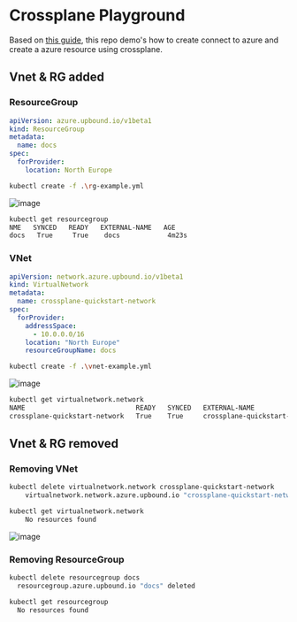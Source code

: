 # Crossplane Playground

Based on [this guide](https://docs.crossplane.io/latest/getting-started/provider-azure/), this repo demo's how to create connect to azure and create a azure resource using crossplane.

## Vnet & RG added

### ResourceGroup

```yaml
apiVersion: azure.upbound.io/v1beta1
kind: ResourceGroup
metadata:
  name: docs
spec:
  forProvider:
    location: North Europe
```

```bash
kubectl create -f .\rg-example.yml
```


![image](https://github.com/jeesondk/crossplane-demo/assets/39995834/45f16efa-bb6f-40a9-9caa-3bf8573b85ee)

```bash
kubectl get resourcegroup
NME   SYNCED   READY   EXTERNAL-NAME   AGE
docs   True     True    docs            4m23s
```


### VNet

```yaml
apiVersion: network.azure.upbound.io/v1beta1
kind: VirtualNetwork
metadata:
  name: crossplane-quickstart-network
spec:
  forProvider:
    addressSpace:
      - 10.0.0.0/16
    location: "North Europe"
    resourceGroupName: docs
```

```bash
kubectl create -f .\vnet-example.yml
```

![image](https://github.com/jeesondk/crossplane-demo/assets/39995834/50561773-e593-4689-9f4b-489c3a8bb026)

```bash
kubectl get virtualnetwork.network
NAME                            READY   SYNCED   EXTERNAL-NAME                   AGE
crossplane-quickstart-network   True    True     crossplane-quickstart-network   2m45s
```


## Vnet & RG removed

### Removing VNet
```bash
kubectl delete virtualnetwork.network crossplane-quickstart-network
    virtualnetwork.network.azure.upbound.io "crossplane-quickstart-network" deleted
```

```bash
kubectl get virtualnetwork.network
    No resources found
```
![image](https://github.com/jeesondk/crossplane-demo/assets/39995834/cf37e6ff-9aa0-41df-8313-be41086bb774)

### Removing ResourceGroup

```bash
kubectl delete resourcegroup docs
  resourcegroup.azure.upbound.io "docs" deleted
```

```bash
kubectl get resourcegroup
  No resources found
```

